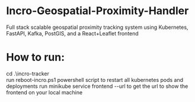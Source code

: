 # Incro-Geospatial-Proximity-Handler
Full stack scalable geospatial proximity tracking system
using Kubernetes, FastAPI, Kafka, PostGIS, and a React+Leaflet frontend

# How to run:
cd .\incro-tracker\
run reboot-incro.ps1
powershell script to restart all kubernetes pods and deployments
run minikube service frontend --url
to get the url to show the frontend on your local machine
